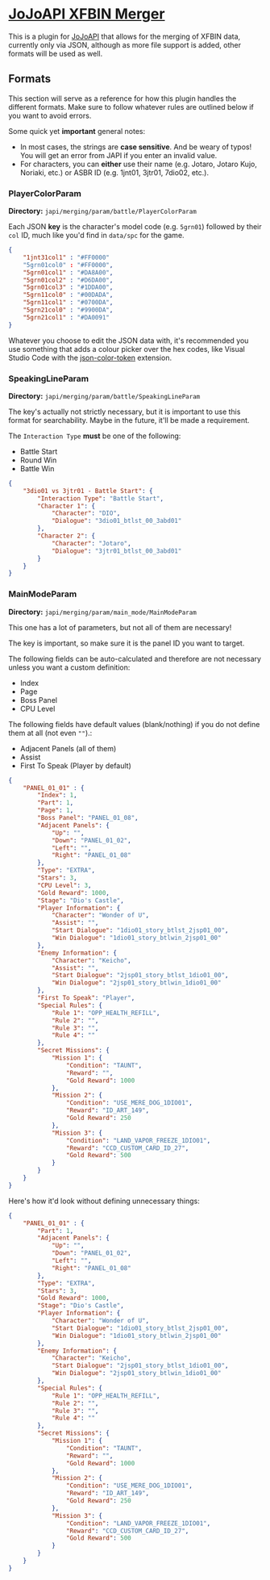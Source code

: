 
# [JoJoAPI XFBIN Merger](https://github.com/KojoBailey/JAPI-XFBIN-Merger/)
This is a plugin for [JoJoAPI](https://jojomodding.miraheze.org/wiki/JoJoAPI) that allows for the merging of XFBIN data, currently only via JSON, although as more file support is added, other formats will be used as well.

## Formats
This section will serve as a reference for how this plugin handles the different formats. Make sure to follow whatever rules are outlined below if you want to avoid errors.

Some quick yet **important** general notes:
- In most cases, the strings are **case sensitive**. And be weary of typos! You will get an error from JAPI if you enter an invalid value.
- For characters, you can **either** use their name (e.g. Jotaro, Jotaro Kujo, Noriaki, etc.) or ASBR ID (e.g. 1jnt01, 3jtr01, 7dio02, etc.).

### PlayerColorParam
**Directory:** `japi/merging/param/battle/PlayerColorParam`

Each JSON **key** is the character's model code (e.g. `5grn01`) followed by their `col` ID, much like you'd find in `data/spc` for the game.

```json
{
    "1jnt31col1" : "#FF0000"
    "5grn01col0" : "#FF0000",
    "5grn01col1" : "#DA8A00",
    "5grn01col2" : "#D6DA00",
    "5grn01col3" : "#1DDA00",
    "5grn11col0" : "#00DADA",
    "5grn11col1" : "#0700DA",
    "5grn21col0" : "#9900DA",
    "5grn21col1" : "#DA0091"
}
```

Whatever you choose to edit the JSON data with, it's recommended you use something that adds a colour picker over the hex codes, like Visual Studio Code with the [json-color-token](https://marketplace.visualstudio.com/items?itemName=yechunan.json-color-token) extension.

### SpeakingLineParam
**Directory:** `japi/merging/param/battle/SpeakingLineParam`

The key's actually not strictly necessary, but it is important to use this format for searchability. Maybe in the future, it'll be made a requirement.

The `Interaction Type` **must** be one of the following:
- Battle Start
- Round Win
- Battle Win

```json
{
    "3dio01 vs 3jtr01 - Battle Start": {
        "Interaction Type": "Battle Start",
        "Character 1": {
            "Character": "DIO",
            "Dialogue": "3dio01_btlst_00_3abd01"
        },
        "Character 2": {
            "Character": "Jotaro",
            "Dialogue": "3jtr01_btlst_00_3abd01"
        }
    }
}
```

### MainModeParam
**Directory:** `japi/merging/param/main_mode/MainModeParam`

This one has a lot of parameters, but not all of them are necessary!

The key is important, so make sure it is the panel ID you want to target.

The following fields can be auto-calculated and therefore are not necessary unless you want a custom definition:
- Index
- Page
- Boss Panel
- CPU Level

The following fields have default values (blank/nothing) if you do not define them at all (not even `""`).:
- Adjacent Panels (all of them)
- Assist
- First To Speak (Player by default)

```json
{
    "PANEL_01_01" : {
        "Index": 1,
        "Part": 1,
        "Page": 1,
        "Boss Panel": "PANEL_01_08",
        "Adjacent Panels": {
            "Up": "",
            "Down": "PANEL_01_02",
            "Left": "",
            "Right": "PANEL_01_08"
        },
        "Type": "EXTRA",
        "Stars": 3,
        "CPU Level": 3,
        "Gold Reward": 1000,
        "Stage": "Dio's Castle",
        "Player Information": {
            "Character": "Wonder of U",
            "Assist": "",
            "Start Dialogue": "1dio01_story_btlst_2jsp01_00",
            "Win Dialogue": "1dio01_story_btlwin_2jsp01_00" 
        },
        "Enemy Information": {
            "Character": "Keicho",
            "Assist": "",
            "Start Dialogue": "2jsp01_story_btlst_1dio01_00",
            "Win Dialogue": "2jsp01_story_btlwin_1dio01_00" 
        },
        "First To Speak": "Player",
        "Special Rules": {
            "Rule 1": "OPP_HEALTH_REFILL",
            "Rule 2": "",
            "Rule 3": "",
            "Rule 4": ""
        },
        "Secret Missions": {
            "Mission 1": {
                "Condition": "TAUNT",
                "Reward": "",
                "Gold Reward": 1000
            },
            "Mission 2": {
                "Condition": "USE_MERE_DOG_1DIO01",
                "Reward": "ID_ART_149",
                "Gold Reward": 250
            },
            "Mission 3": {
                "Condition": "LAND_VAPOR_FREEZE_1DIO01",
                "Reward": "CCD_CUSTOM_CARD_ID_27",
                "Gold Reward": 500
            }
        }
    }
}
```

Here's how it'd look without defining unnecessary things:

```json
{
    "PANEL_01_01" : {
        "Part": 1,
        "Adjacent Panels": {
            "Up": "",
            "Down": "PANEL_01_02",
            "Left": "",
            "Right": "PANEL_01_08"
        },
        "Type": "EXTRA",
        "Stars": 3,
        "Gold Reward": 1000,
        "Stage": "Dio's Castle",
        "Player Information": {
            "Character": "Wonder of U",
            "Start Dialogue": "1dio01_story_btlst_2jsp01_00",
            "Win Dialogue": "1dio01_story_btlwin_2jsp01_00" 
        },
        "Enemy Information": {
            "Character": "Keicho",
            "Start Dialogue": "2jsp01_story_btlst_1dio01_00",
            "Win Dialogue": "2jsp01_story_btlwin_1dio01_00" 
        },
        "Special Rules": {
            "Rule 1": "OPP_HEALTH_REFILL",
            "Rule 2": "",
            "Rule 3": "",
            "Rule 4": ""
        },
        "Secret Missions": {
            "Mission 1": {
                "Condition": "TAUNT",
                "Reward": "",
                "Gold Reward": 1000
            },
            "Mission 2": {
                "Condition": "USE_MERE_DOG_1DIO01",
                "Reward": "ID_ART_149",
                "Gold Reward": 250
            },
            "Mission 3": {
                "Condition": "LAND_VAPOR_FREEZE_1DIO01",
                "Reward": "CCD_CUSTOM_CARD_ID_27",
                "Gold Reward": 500
            }
        }
    }
}
```
